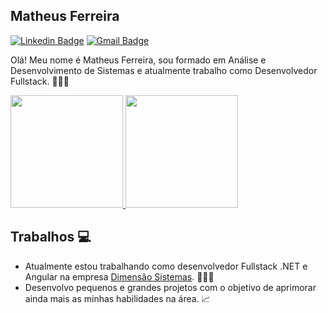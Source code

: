 ## Matheus Ferreira

[![Linkedin Badge](https://img.shields.io/badge/-Matheus%20Ferreira-ad0c5a?style=flat-square&logo=Linkedin&logoColor=white&link=https://www.linkedin.com/in/matheusfsiqueira/)](https://www.linkedin.com/in/matheusfsiqueira/) 
[![Gmail Badge](https://img.shields.io/badge/-matheus.ferreira9@hotmail.com-ad0c5a?style=flat-square&logo=Gmail&logoColor=white&link=mailto:matheus.ferreira9@hotmail.com)](mailto:matheus.ferreira9@hotmail.com)

Olá! Meu nome é Matheus Ferreira, sou formado em Análise e Desenvolvimento de Sistemas e atualmente trabalho como Desenvolvedor Fullstack. 👨🏼‍🎓

<div align="left">
  <a href="https://github.com/iammatheus">
    <img height="180em" src="https://github-readme-stats.vercel.app/api?username=iammatheus&show_icons=true&theme=radical&include_all_commits=true&count_private=true"/>
    <img height="180em" src="https://github-readme-stats.vercel.app/api/top-langs/?username=iammatheus&layout=compact&langs_count=7&theme=radical"/>
  </a>
</div>

## Trabalhos 💻

 * Atualmente estou trabalhando como desenvolvedor Fullstack .NET e Angular na empresa <a href="https://github.com/dimensaosistemas">Dimensão Sistemas</a>. 👨🏼‍💻
 * Desenvolvo pequenos e grandes projetos com o objetivo de aprimorar ainda mais as minhas habilidades na área. 📈
